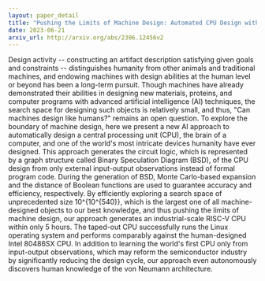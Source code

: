 ```yaml
---
layout: paper_detail
title: "Pushing the Limits of Machine Design: Automated CPU Design with AI"
date: 2023-06-21
arxiv_url: http://arxiv.org/abs/2306.12456v2
---
```


Design activity -- constructing an artifact description satisfying given goals and constraints -- distinguishes humanity from other animals and traditional machines, and endowing machines with design abilities at the human level or beyond has been a long-term pursuit. Though machines have already demonstrated their abilities in designing new materials, proteins, and computer programs with advanced artificial intelligence (AI) techniques, the search space for designing such objects is relatively small, and thus, "Can machines design like humans?" remains an open question. To explore the boundary of machine design, here we present a new AI approach to automatically design a central processing unit (CPU), the brain of a computer, and one of the world's most intricate devices humanity have ever designed. This approach generates the circuit logic, which is represented by a graph structure called Binary Speculation Diagram (BSD), of the CPU design from only external input-output observations instead of formal program code. During the generation of BSD, Monte Carlo-based expansion and the distance of Boolean functions are used to guarantee accuracy and efficiency, respectively. By efficiently exploring a search space of unprecedented size 10^{10^{540}}, which is the largest one of all machine-designed objects to our best knowledge, and thus pushing the limits of machine design, our approach generates an industrial-scale RISC-V CPU within only 5 hours. The taped-out CPU successfully runs the Linux operating system and performs comparably against the human-designed Intel 80486SX CPU. In addition to learning the world's first CPU only from input-output observations, which may reform the semiconductor industry by significantly reducing the design cycle, our approach even autonomously discovers human knowledge of the von Neumann architecture.
